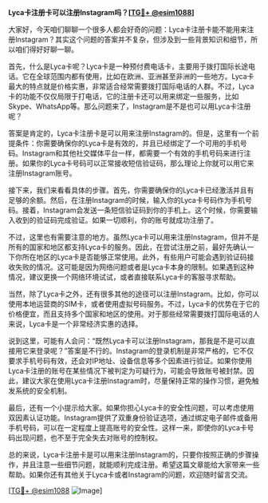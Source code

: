 **Lyca卡注册卡可以注册Instagram吗？[[TG💪+ @esim1088](https://t.me/s/esim1088)]**

大家好，今天咱们聊聊一个很多人都会好奇的问题：Lyca卡注册卡能不能用来注册Instagram？其实这个问题的答案并不复杂，但涉及到一些背景知识和细节，所以咱们得好好聊一聊。

首先，什么是Lyca卡呢？Lyca卡是一种预付费电话卡，主要用于拨打国际长途电话。它在全球范围内都有使用，比如在欧洲、亚洲甚至非洲的一些地方。Lyca卡最大的特点就是价格实惠，非常适合经常需要拨打国际电话的人群。不过，Lyca卡的功能不仅仅局限于打电话，它的注册卡还可以用来绑定一些服务，比如Skype、WhatsApp等。那么问题来了，Instagram是不是也可以用Lyca卡注册呢？

答案是肯定的，Lyca卡注册卡是可以用来注册Instagram的。但是，这里有一个前提条件：你需要确保你的Lyca卡是有效的，并且已经绑定了一个可用的手机号码。Instagram和其他社交媒体平台一样，都需要一个有效的手机号码来进行注册。如果你的Lyca卡号码可以正常接收短信验证码，那么理论上你就可以用它来注册Instagram账号。

接下来，我们来看看具体的步骤。首先，你需要确保你的Lyca卡已经激活并且有足够的余额。然后，在注册Instagram的时候，输入你的Lyca卡号码作为手机号码。接着，Instagram会发送一条短信验证码到你的手机上。这个时候，你需要输入收到的验证码完成验证。如果一切顺利，你的账号就成功注册了。

不过，这里也有需要注意的地方。虽然Lyca卡可以用来注册Instagram，但并不是所有的国家和地区都支持Lyca卡的服务。因此，在尝试注册之前，最好先确认一下你所在地区的Lyca卡是否能够正常使用。此外，有些用户可能会遇到验证码接收失败的情况。这可能是因为网络问题或者是Lyca卡本身的限制。如果遇到这种情况，建议更换一个网络环境试试，或者直接联系Lyca卡的客服寻求帮助。

当然，除了Lyca卡之外，还有很多其他的途径可以注册Instagram。比如，你可以使用本地运营商的SIM卡，或者使用虚拟号码服务。不过，Lyca卡的优势在于它的价格便宜，而且支持多个国家和地区的使用。对于那些经常需要拨打国际电话的人来说，Lyca卡是一个非常经济实惠的选择。

说到这里，可能有人会问：“既然Lyca卡可以注册Instagram，那我是不是可以直接用它来登录呢？”答案是不行的。Instagram的登录机制是非常严格的，它不仅要求手机号码有效，还会对IP地址、设备信息等多个因素进行验证。如果你使用Lyca卡注册的账号在某些情况下被判定为可疑行为，可能会导致账号被封禁。因此，建议大家在使用Lyca卡注册Instagram时，尽量保持正常的操作习惯，避免触发系统的安全机制。

最后，还有一个小提示给大家。如果你担心Lyca卡的安全性问题，可以考虑使用双因素认证功能。Instagram提供了双重身份验证选项，通过绑定电子邮件或备用手机号码，可以在一定程度上提高账号的安全性。这样一来，即使你的Lyca卡号码出现问题，也不至于完全失去对账号的控制权。

总的来说，Lyca卡注册卡是可以用来注册Instagram的，只要你按照正确的步骤操作，并且注意一些细节问题，就能顺利完成注册。希望这篇文章能给大家带来一些帮助。如果你还有其他关于Lyca卡或者Instagram的问题，欢迎随时留言交流。

[[TG💪+ @esim1088](https://t.me/s/esim1088) ![Image](https://i.postimg.cc/4NQfJmqS/Snipaste-2025-05-13-00-14-12.png)]